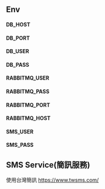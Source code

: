 ## Env
#### DB_HOST
#### DB_PORT
#### DB_USER
#### DB_PASS
#### RABBITMQ_USER
#### RABBITMQ_PASS
#### RABBITMQ_PORT
#### RABBITMQ_HOST
#### SMS_USER
#### SMS_PASS
## SMS Service(簡訊服務)
使用台灣簡訊
https://www.twsms.com/